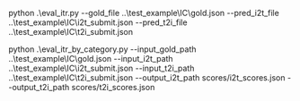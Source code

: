 python .\eval_itr.py --gold_file ..\test_example\IC\gold.json --pred_i2t_file ..\test_example\IC\i2t_submit.json --pred_t2i_file ..\test_example\IC\t2i_submit.json

python .\eval_itr_by_category.py --input_gold_path ..\test_example\IC\gold.json --input_i2t_path ..\test_example\IC\i2t_submit.json --input_t2i_path ..\test_example\IC\t2i_submit.json --output_i2t_path scores/i2t_scores.json --output_t2i_path scores/t2i_scores.json


